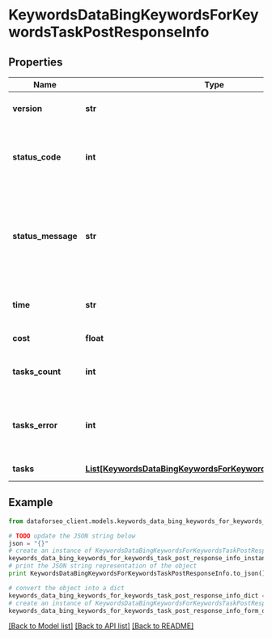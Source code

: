 # KeywordsDataBingKeywordsForKeywordsTaskPostResponseInfo


## Properties

Name | Type | Description | Notes
------------ | ------------- | ------------- | -------------
**version** | **str** | the current version of the API | [optional] 
**status_code** | **int** | general status code you can find the full list of the response codes here | [optional] 
**status_message** | **str** | general informational message you can find the full list of general informational messages here | [optional] 
**time** | **str** | total execution time, seconds | [optional] 
**cost** | **float** | total tasks cost, USD | [optional] 
**tasks_count** | **int** | the number of tasks in the tasks array | [optional] 
**tasks_error** | **int** | the number of tasks in the tasks array returned with an error | [optional] 
**tasks** | [**List[KeywordsDataBingKeywordsForKeywordsTaskPostTaskInfo]**](KeywordsDataBingKeywordsForKeywordsTaskPostTaskInfo.md) | array of tasks | [optional] 

## Example

```python
from dataforseo_client.models.keywords_data_bing_keywords_for_keywords_task_post_response_info import KeywordsDataBingKeywordsForKeywordsTaskPostResponseInfo

# TODO update the JSON string below
json = "{}"
# create an instance of KeywordsDataBingKeywordsForKeywordsTaskPostResponseInfo from a JSON string
keywords_data_bing_keywords_for_keywords_task_post_response_info_instance = KeywordsDataBingKeywordsForKeywordsTaskPostResponseInfo.from_json(json)
# print the JSON string representation of the object
print KeywordsDataBingKeywordsForKeywordsTaskPostResponseInfo.to_json()

# convert the object into a dict
keywords_data_bing_keywords_for_keywords_task_post_response_info_dict = keywords_data_bing_keywords_for_keywords_task_post_response_info_instance.to_dict()
# create an instance of KeywordsDataBingKeywordsForKeywordsTaskPostResponseInfo from a dict
keywords_data_bing_keywords_for_keywords_task_post_response_info_form_dict = keywords_data_bing_keywords_for_keywords_task_post_response_info.from_dict(keywords_data_bing_keywords_for_keywords_task_post_response_info_dict)
```
[[Back to Model list]](../README.md#documentation-for-models) [[Back to API list]](../README.md#documentation-for-api-endpoints) [[Back to README]](../README.md)


